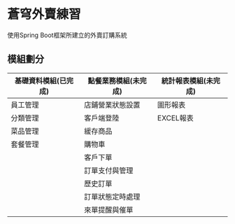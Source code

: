 # 蒼穹外賣練習
使用Spring Boot框架所建立的外賣訂購系統

## 模組劃分
|基礎資料模組(已完成)|點餐業務模組(未完成)|統計報表模組(未完成)|
|----|----|----|
|員工管理|店鋪營業狀態設置|圖形報表|
|分類管理|客戶端登陸|EXCEL報表|
|菜品管理|緩存商品||
|套餐管理|購物車||
||客戶下單||
||訂單支付與管理||
||歷史訂單||
||訂單狀態定時處理||
||來單提醒與催單||
